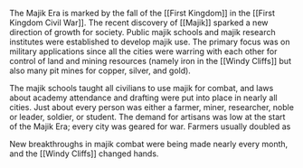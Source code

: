 The Majik Era is marked by the fall of the [[First Kingdom]] in the [[First Kingdom Civil War]]. The recent discovery of [[Majik]] sparked a new direction of growth for society. Public majik schools and majik research institutes were established to develop majik use. The primary focus was on military applications since all the cities were warring with each other for control of land and mining resources (namely iron in the [[Windy Cliffs]] but also many pit mines for copper, silver, and gold).

The majik schools taught all civilians to use majik for combat, and laws about academy attendance and drafting were put into place in nearly all cities. Just about every person was either a farmer, miner, researcher, noble or leader, soldier, or student. The demand for artisans was low at the start of the Majik Era; every city was geared for war. Farmers usually doubled as 

New breakthroughs in majik combat were being made nearly every month, and the [[Windy Cliffs]] changed hands.
